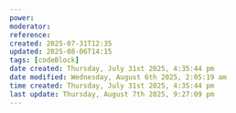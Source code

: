 ```yaml
---
power: 
moderator: 
reference: 
created: 2025-07-31T12:35
updated: 2025-08-06T14:15
tags: [codeBlock]
date created: Thursday, July 31st 2025, 4:35:44 pm
date modified: Wednesday, August 6th 2025, 2:05:19 am
time created: Thursday, July 31st 2025, 4:35:44 pm
last update: Thursday, August 7th 2025, 9:27:09 pm
---
```

